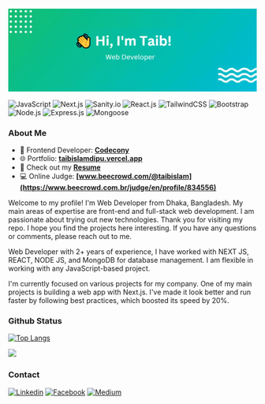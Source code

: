 ![Header](https://raw.githubusercontent.com/taibislamdipu/taibislamdipu/main/assets/github-profile-header.png)

![JavaScript](https://img.shields.io/badge/JavaScript-F7DF1E?style=for-the-badge&logo=javascript&logoColor=black)
![Next.js](https://img.shields.io/badge/Next.js-000000?style=for-the-badge&logo=nextdotjs&logoColor=white)
![Sanity.io](https://img.shields.io/badge/Sanity.io-F04436?logo=sanity&logoColor=white&style=for-the-badge)
![React.js](https://img.shields.io/badge/React.Js-23272F?logo=react&logoColor=149ECA&style=for-the-badge)
![TailwindCSS](https://img.shields.io/badge/Tailwind_CSS-07B0CE?style=for-the-badge&logo=tailwind-css&logoColor=white)
![Bootstrap](https://img.shields.io/badge/Bootstrap-563D7C?style=for-the-badge&logo=bootstrap&logoColor=white)
![Node.js](https://img.shields.io/badge/Node.js-43853D?style=for-the-badge&logo=node.js&logoColor=white)
![Express.js](https://img.shields.io/badge/Express.js-292929?logo=express&logoColor=white&style=for-the-badge)
![Mongoose](https://img.shields.io/badge/Mongoose-yellowgreen?style=for-the-badge)

### About Me

- 💼 Frontend Developer: **[Codecony](https://codecony.com/)**
- 🌐 Portfolio: **[taibislamdipu.vercel.app](https://taibislamdipu.vercel.app/)**
- 📝 Check out my **[Resume](https://drive.google.com/file/d/1zYMToXAO_OC6sUNnp5nM5LtBVq5r0fLU/view?usp=sharing)**
- 💻 Online Judge: **[www.beecrowd.com/@taibislam](https://www.beecrowd.com.br/judge/en/profile/834556)**

Welcome to my profile! I'm Web Developer from Dhaka, Bangladesh. My main areas of expertise are front-end and full-stack web development. I am passionate about trying out new technologies. Thank you for visiting my repo. I hope you find the projects here interesting. If you have any questions or comments, please reach out to me.

Web Developer with 2+ years of experience, I have worked with NEXT JS, REACT, NODE JS, and MongoDB for database management. I am flexible in working with any JavaScript-based project.

I'm currently focused on various projects for my company. One of my main projects is building a web app with Next.js. I've made it look better and run faster by following best practices, which boosted its speed by 20%.







### Github Status

[![Top Langs](https://github-readme-stats.vercel.app/api/top-langs/?username=taibislamdipu&layout=compact&theme=transparent&bg_color=1c1917&hide_border=true&text_color=ffffff&title_color=ffffff)](https://github.com/taibislamdipu/taibislamdipu)

![](https://komarev.com/ghpvc/?username=taibislamdipu)

### Contact
[![Linkedin](https://img.shields.io/badge/LinkedIn-0077B5?style=for-the-badge&logo=linkedin&logoColor=white)](https://www.linkedin.com/in/taibislamdipu) 
[![Facebook](https://img.shields.io/badge/Facebook-1877F2?style=for-the-badge&logo=facebook&logoColor=white)](https://facebook.com/taibislamdipu)
[![Medium](https://img.shields.io/badge/Medium-black?style=for-the-badge&logo=medium&logoColor=white)](https://medium.com/@taibislamdipu)
